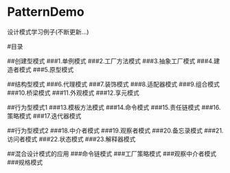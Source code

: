 # PatternDemo
设计模式学习例子(不断更新...)

#目录

##创建型模式
###1.单例模式
###2.工厂方法模式
###3.抽象工厂模式
###4.建造者模式
###5.原型模式

##结构型模式
###6.代理模式
###7.装饰模式
###8.适配器模式
###9.组合模式
###10.桥梁模式
###11.外观模式
###12.享元模式

##行为型模式1
###13.模板方法模式
###14.命令模式
###15.责任链模式
###16.策略模式
###17.迭代器模式

##行为型模式2
###18.中介者模式
###19.观察者模式
###20.备忘录模式
###21.访问者模式
###22.状态模式
###23.解释器模式

##混合设计模式的应用
###命令链模式
###工厂策略模式
###观察中介者模式
###规格模式

